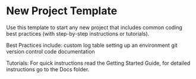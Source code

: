 # New Project Template

Use this template to start any new project that includes common coding best
practices (with step-by-step instructions or tutorials).

Best Practices include:
custom log table
setting up an environment
git version control
code documentation

Tutorials:
For quick instructions read the Getting Started Guide, for detailed instructions
go to the Docs folder.
